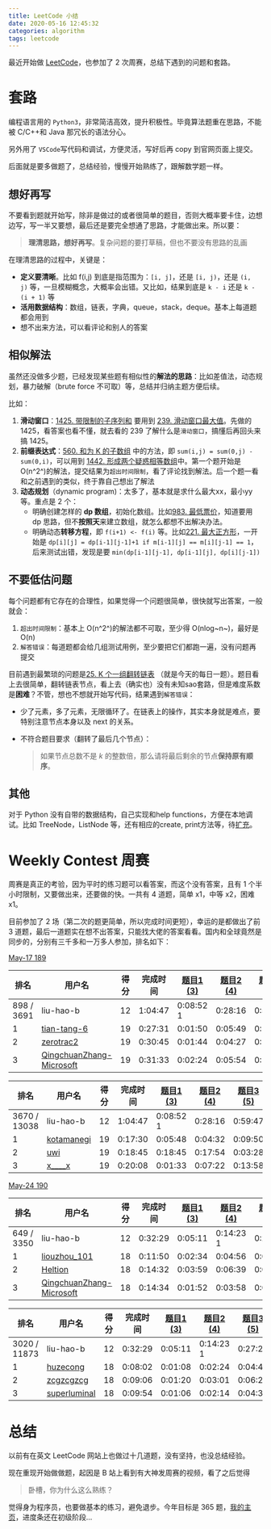 ```yaml
---
title: LeetCode 小结
date: 2020-05-16 12:45:32
categories: algorithm
tags: leetcode
---
```


最近开始做 [LeetCode](https://leetcode-cn.com/)，也参加了 2 次周赛，总结下遇到的问题和套路。

<!--more-->

# 套路

编程语言用的 `Python3`，非常简洁高效，提升积极性。毕竟算法题重在思路，不能被 C/C++和 Java 那冗长的语法分心。

另外用了 `VSCode`写代码和调试，方便灵活，写好后再 copy 到官网页面上提交。

后面就是要多做题了，总结经验，慢慢开始熟练了，跟解数学题一样。

## 想好再写

不要看到题就开始写，除非是做过的或者很简单的题目，否则大概率要卡住，边想边写，写一半又要想，最后还是要完全想通了思路，才能做出来。所以要：

> **理清思路，想好再写**。复杂问题的要打草稿，但也不要没有思路的乱画

在理清思路的过程中，关键是：

- **定义要清晰**。比如 f(i,j) 到底是指范围为：`[i, j]`，还是 `[i, j)`，还是 `(i,  j)` 等，一旦模糊概念，大概率会出错。又比如，结果到底是 `k - i` 还是 `k - (i + 1)` 等
- **活用数据结构**：数组，链表，字典，queue，stack，deque。基本上每道题都会用到
- 想不出来方法，可以看评论和别人的答案

## 相似解法

虽然还没做多少题，已经发现某些题有相似性的**解法的思路**：比如差值法，动态规划，暴力破解（brute force 不可取）等，总结并归纳主题方便后续。

比如：

1. **滑动窗口**：[1425. 带限制的子序列和](https://leetcode-cn.com/problems/constrained-subsequence-sum/) 要用到 [239. 滑动窗口最大值](https://leetcode-cn.com/problems/sliding-window-maximum/)。先做的 1425，看答案也看不懂，就去看的 239 了解什么是`滑动窗口`，搞懂后再回头来搞 1425。
2. **前缀表达式**：[560. 和为 K 的子数组](https://leetcode-cn.com/problems/subarray-sum-equals-k/) 中的方法，即 `sum(i,j) = sum(0,j) - sum(0,i)`，可以用到 [1442. 形成两个疑惑相等数组](https://leetcode-cn.com/contest/weekly-contest-188/problems/count-triplets-that-can-form-two-arrays-of-equal-xor/)中。第一个题开始是 O(n^2^)的解法，提交结果为`超出时间限制`，看了评论找到解法。后一个题一看和之前遇到的类似，终于靠自己想出了解法
3. **动态规划**（dynamic program)：太多了，基本就是求什么最大xx，最小yy等。重点是 2 个：
   - 明确创建怎样的 **dp 数组**，初始化数组。比如[983. 最低票价](https://leetcode-cn.com/problems/minimum-cost-for-tickets/)，知道要用 dp 思路，但不**按照天**来建立数组，就怎么都想不出解决办法。
   - 明确动态**转移方程**，即 `f(i+1) <- f(i)` 等。比如[221. 最大正方形](https://leetcode-cn.com/problems/maximal-square/)，一开始是 `dp[i][j] = dp[i-1][j-1]+1 if m[i-1][j] == m[i][j-1] == 1`，后来测试出错，发现是要 `min(dp[i-1][j-1], dp[i-1][j], dp[i][j-1])`

## 不要低估问题

每个问题都有它存在的合理性，如果觉得一个问题很简单，很快就写出答案，一般就会：

1. `超出时间限制`：基本上 O(n^2^)的解法都不可取，至少得 O(nlog~n~)，最好是 O(n)
2. `解答错误`：每道题都会给几组测试用例，至少要把它们都跑一遍，没有问题再提交

目前遇到最繁琐的问题是[25. K 个一组翻转链表](https://leetcode-cn.com/problems/reverse-nodes-in-k-group/) （就是今天的每日一题）。题目看上去很简单，翻转链表节点，看上去（确实也）没有未知sao套路，但是难度系数是**困难**？不管，想也不想就开始写代码，结果遇到`解答错误`：

- 少了元素，多了元素，无限循环了。在链表上的操作，其实本身就是难点，要特别注意节点本身以及 next 的关系。

- 不符合题目要求（翻转了最后几个节点）：

  > 如果节点总数不是 *k* 的整数倍，那么请将最后剩余的节点**保持原有顺序**。

## 其他

对于 Python 没有自带的数据结构，自己实现和help functions，方便在本地调试。比如 TreeNode，ListNode 等，还有相应的create, print方法等，待[扩充](https://github.com/hliu202/leetcode-py/tree/master/util)。

# Weekly Contest 周赛

周赛是真正的考验，因为平时的练习题可以看答案，而这个没有答案，且有 1 个半小时限制，又要做出来，还要做的快。一共有 4 道题，简单 x1，中等 x2，困难 x1。

目前参加了 2 场（第二次的题更简单，所以完成时间更短），幸运的是都做出了前 3 道题，最后一道题实在想不出答案，只能找大佬的答案看看。国内和全球竟然是同步的，分别有三千多和一万多人参加，排名如下：

[May-17 189](https://leetcode-cn.com/contest/weekly-contest-189)

| 排名       | 用户名                                                       | 得分 | 完成时间 | [题目1 (3)](https://leetcode-cn.com/contest/weekly-contest-189/problems/number-of-students-doing-homework-at-a-given-time/) | [题目2 (4)](https://leetcode-cn.com/contest/weekly-contest-189/problems/rearrange-words-in-a-sentence/) | [题目3 (5)](https://leetcode-cn.com/contest/weekly-contest-189/problems/people-whose-list-of-favorite-companies-is-not-a-subset-of-another-list/) | [题目4 (7)](https://leetcode-cn.com/contest/weekly-contest-189/problems/maximum-number-of-darts-inside-of-a-circular-dartboard/) |
| ---------- | ------------------------------------------------------------ | ---- | -------- | ------------------------------------------------------------ | ------------------------------------------------------------ | ------------------------------------------------------------ | ------------------------------------------------------------ |
| 898 / 3691 | liu-hao-b                                                    | 12   | 1:04:47  | 0:08:52 1                                                    | 0:28:16                                                      | 0:59:47                                                      |                                                              |
| 1          | [tian-tang-6](https://leetcode-cn.com/u/tian-tang-6/)        | 19   | 0:27:31  | 0:01:50                                                      | 0:05:49                                                      | 0:12:10                                                      | 0:27:31                                                      |
| 2          | [zerotrac2](https://leetcode-cn.com/u/zerotrac2/)            | 19   | 0:30:45  | 0:01:44                                                      | 0:04:27                                                      | 0:14:01                                                      | 0:30:45                                                      |
| 3          | [QingchuanZhang-Microsoft](https://leetcode-cn.com/u/qingchuanzhang-microsoft/) | 19   | 0:31:33  | 0:02:24                                                      | 0:05:54                                                      | 0:13:44                                                      | 0:31:33                                                      |

| 排名         | 用户名                                         | 得分 | 完成时间 | [题目1 (3)](https://leetcode-cn.com/contest/weekly-contest-189/problems/number-of-students-doing-homework-at-a-given-time/) | [题目2 (4)](https://leetcode-cn.com/contest/weekly-contest-189/problems/rearrange-words-in-a-sentence/) | [题目3 (5)](https://leetcode-cn.com/contest/weekly-contest-189/problems/people-whose-list-of-favorite-companies-is-not-a-subset-of-another-list/) | [题目4 (7)](https://leetcode-cn.com/contest/weekly-contest-189/problems/maximum-number-of-darts-inside-of-a-circular-dartboard/) |
| ------------ | ---------------------------------------------- | ---- | -------- | ------------------------------------------------------------ | ------------------------------------------------------------ | ------------------------------------------------------------ | ------------------------------------------------------------ |
| 3670 / 13038 | liu-hao-b                                      | 12   | 1:04:47  | 0:08:52 1                                                    | 0:28:16                                                      | 0:59:47                                                      |                                                              |
| 1            | [kotamanegi](https://leetcode.com/kotamanegi/) | 19   | 0:17:30  | 0:05:48                                                      | 0:04:32                                                      | 0:09:50                                                      | 0:17:30                                                      |
| 2            | [uwi](https://leetcode.com/uwi/)               | 19   | 0:18:45  | 0:18:45                                                      | 0:17:54                                                      | 0:03:28                                                      | 0:13:17                                                      |
| 3            | [x____x](https://leetcode.com/x____x/)         | 19   | 0:20:08  | 0:01:33                                                      | 0:07:22                                                      | 0:13:58                                                      | 0:20:08                                                      |

[May-24 190](https://leetcode-cn.com/contest/weekly-contest-190)

| 排名       | 用户名                                                       | 得分 | 完成时间 | [题目1 (3)](https://leetcode-cn.com/contest/weekly-contest-190/problems/check-if-a-word-occurs-as-a-prefix-of-any-word-in-a-sentence/) | [题目2 (4)](https://leetcode-cn.com/contest/weekly-contest-190/problems/maximum-number-of-vowels-in-a-substring-of-given-length/) | [题目3 (5)](https://leetcode-cn.com/contest/weekly-contest-190/problems/pseudo-palindromic-paths-in-a-binary-tree/) | [题目4 (6)](https://leetcode-cn.com/contest/weekly-contest-190/problems/max-dot-product-of-two-subsequences/) |
| ---------- | ------------------------------------------------------------ | ---- | -------- | ------------------------------------------------------------ | ------------------------------------------------------------ | ------------------------------------------------------------ | ------------------------------------------------------------ |
| 649 / 3350 | liu-hao-b                                                    | 12   | 0:32:29  | 0:05:11                                                      | 0:14:23 1                                                    | 0:27:29                                                      |                                                              |
| 1          | [liouzhou_101](https://leetcode-cn.com/u/liouzhou_101/)      | 18   | 0:11:50  | 0:02:34                                                      | 0:04:56                                                      | 0:08:47                                                      | 0:11:50                                                      |
| 2          | [Heltion](https://leetcode-cn.com/u/heltion/)                | 18   | 0:14:32  | 0:03:59                                                      | 0:06:39                                                      | 0:09:36                                                      | 0:14:32                                                      |
| 3          | [QingchuanZhang-Microsoft](https://leetcode-cn.com/u/qingchuanzhang-microsoft/) | 18   | 0:14:34  | 0:01:52                                                      | 0:03:58                                                      | 0:08:59                                                      | 0:14:34                                                      |

| 排名         | 用户名                                             | 得分 | 完成时间 | [题目1 (3)](https://leetcode-cn.com/contest/weekly-contest-190/problems/check-if-a-word-occurs-as-a-prefix-of-any-word-in-a-sentence/) | [题目2 (4)](https://leetcode-cn.com/contest/weekly-contest-190/problems/maximum-number-of-vowels-in-a-substring-of-given-length/) | [题目3 (5)](https://leetcode-cn.com/contest/weekly-contest-190/problems/pseudo-palindromic-paths-in-a-binary-tree/) | [题目4 (6)](https://leetcode-cn.com/contest/weekly-contest-190/problems/max-dot-product-of-two-subsequences/) |
| ------------ | -------------------------------------------------- | ---- | -------- | ------------------------------------------------------------ | ------------------------------------------------------------ | ------------------------------------------------------------ | ------------------------------------------------------------ |
| 3020 / 11873 | liu-hao-b                                          | 12   | 0:32:29  | 0:05:11                                                      | 0:14:23 1                                                    | 0:27:29                                                      |                                                              |
| 1            | [huzecong](https://leetcode.com/huzecong/)         | 18   | 0:08:02  | 0:01:08                                                      | 0:02:24                                                      | 0:04:41                                                      | 0:08:02                                                      |
| 2            | [zcgzcgzcg](https://leetcode.com/zcgzcgzcg/)       | 18   | 0:09:06  | 0:01:20                                                      | 0:03:01                                                      | 0:06:24                                                      | 0:09:06                                                      |
| 3            | [superluminal](https://leetcode.com/superluminal/) | 18   | 0:09:54  | 0:01:06                                                      | 0:02:14                                                      | 0:04:39                                                      | 0:09:54                                                      |

# 总结

以前有在英文 LeetCode 网站上也做过十几道题，没有坚持，也没总结经验。

现在重现开始做做题，起因是 B 站上看到有大神发周赛的视频，看了之后觉得

> 卧槽，你为什么这么熟练？

觉得身为程序员，也要做基本的练习，避免退步。今年目标是 365 题，[我的主页](https://leetcode-cn.com/u/liu-hao-b/)，进度条还在初级阶段...

